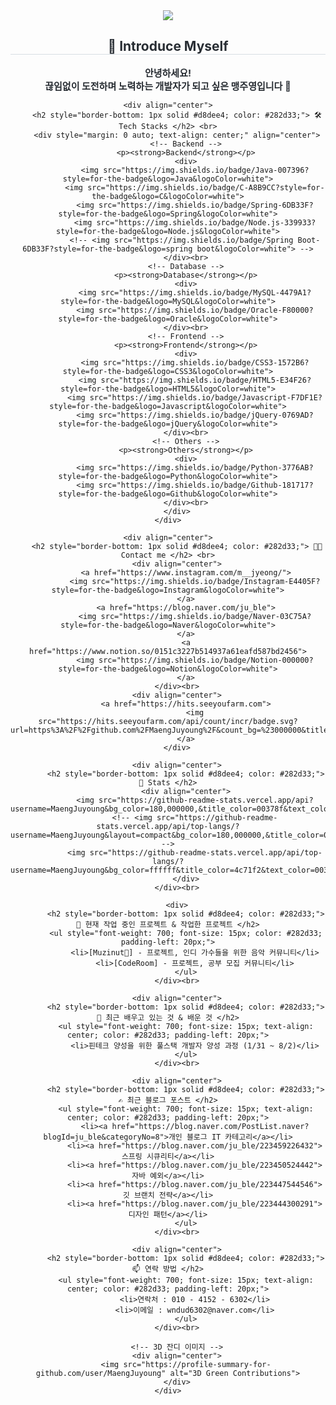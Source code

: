 <div align="center">
    <img src="https://capsule-render.vercel.app/api?type=waving&color=0:007bff,100:bef9d2&height=240&text=☃️💙🎉🍭🐳&animation=twinkling&fontColor=000000&fontSize=40&fontAlign=70" />
</div>

<div align="center">
    <h2 style="border-bottom: 1px solid #d8dee4; color: #282d33;"> 🙌 Introduce Myself </h2>
    <div style="font-weight: 700; font-size: 15px; text-align: center; color: #282d33;">
        안녕하세요!<br>
        끊임없이 도전하며 노력하는 개발자가 되고 싶은 맹주영입니다 🤩
    </div>
    
    <div align="center">
        <h2 style="border-bottom: 1px solid #d8dee4; color: #282d33;"> 🛠️ Tech Stacks </h2> <br>
        <div style="margin: 0 auto; text-align: center;" align="center">
            <!-- Backend -->
            <p><strong>Backend</strong></p>
            <div>
                <img src="https://img.shields.io/badge/Java-007396?style=for-the-badge&logo=Java&logoColor=white">
                <img src="https://img.shields.io/badge/C-A8B9CC?style=for-the-badge&logo=C&logoColor=white">
                <img src="https://img.shields.io/badge/Spring-6DB33F?style=for-the-badge&logo=Spring&logoColor=white">
                <img src="https://img.shields.io/badge/Node.js-339933?style=for-the-badge&logo=Node.js&logoColor=white">
                <!-- <img src="https://img.shields.io/badge/Spring Boot-6DB33F?style=for-the-badge&logo=spring boot&logoColor=white"> -->
            </div><br>
            <!-- Database -->
            <p><strong>Database</strong></p>
            <div>
                <img src="https://img.shields.io/badge/MySQL-4479A1?style=for-the-badge&logo=MySQL&logoColor=white">
                <img src="https://img.shields.io/badge/Oracle-F80000?style=for-the-badge&logo=Oracle&logoColor=white">
            </div><br>
            <!-- Frontend -->
            <p><strong>Frontend</strong></p>
            <div>
                <img src="https://img.shields.io/badge/CSS3-1572B6?style=for-the-badge&logo=CSS3&logoColor=white">
                <img src="https://img.shields.io/badge/HTML5-E34F26?style=for-the-badge&logo=HTML5&logoColor=white">
                <img src="https://img.shields.io/badge/Javascript-F7DF1E?style=for-the-badge&logo=Javascript&logoColor=white">
                <img src="https://img.shields.io/badge/jQuery-0769AD?style=for-the-badge&logo=jQuery&logoColor=white">
            </div><br>
            <!-- Others -->
            <p><strong>Others</strong></p>
            <div>
                <img src="https://img.shields.io/badge/Python-3776AB?style=for-the-badge&logo=Python&logoColor=white">
                <img src="https://img.shields.io/badge/Github-181717?style=for-the-badge&logo=Github&logoColor=white">
            </div><br>
        </div>
    </div>

    <div align="center">
        <h2 style="border-bottom: 1px solid #d8dee4; color: #282d33;"> 🧑‍💻 Contact me </h2> <br>
        <div align="center">
            <a href="https://www.instagram.com/m__jyeong/">
                <img src="https://img.shields.io/badge/Instagram-E4405F?style=for-the-badge&logo=Instagram&logoColor=white">
            </a>
            <a href="https://blog.naver.com/ju_ble">
                <img src="https://img.shields.io/badge/Naver-03C75A?style=for-the-badge&logo=Naver&logoColor=white">
            </a>
            <a href="https://www.notion.so/0151c3227b514937a61eafd587bd2456">
                <img src="https://img.shields.io/badge/Notion-000000?style=for-the-badge&logo=Notion&logoColor=white">
            </a>
        </div><br>
        <div align="center">
            <a href="https://hits.seeyoufarm.com">
                <img src="https://hits.seeyoufarm.com/api/count/incr/badge.svg?url=https%3A%2F%2Fgithub.com%2FMaengJuyoung%2F&count_bg=%23000000&title_bg=%23000000&icon=github.svg&icon_color=%23FFFFFF&title=GitHub&edge_flat=false"/>
            </a>
        </div>

        <div align="center">
            <h2 style="border-bottom: 1px solid #d8dee4; color: #282d33;"> 🏅 Stats </h2>
            <div align="center">
                <img src="https://github-readme-stats.vercel.app/api?username=MaengJuyoung&bg_color=180,000000,&title_color=00378f&text_color=00378f"/>
                <!-- <img src="https://github-readme-stats.vercel.app/api/top-langs/?username=MaengJuyoung&layout=compact&bg_color=180,000000,&title_color=00378f&text_color=00378f"/> -->
                <img src="https://github-readme-stats.vercel.app/api/top-langs/?username=MaengJuyoung&bg_color=ffffff&title_color=4c71f2&text_color=00378f&icon_color=4c71f2&border_color=ffffff&border_radius=10&langs_count=8&show_icons=true"/>
            </div>
        </div><br>

        <div>
            <h2 style="border-bottom: 1px solid #d8dee4; color: #282d33;"> 🔭 현재 작업 중인 프로젝트 & 작업한 프로젝트 </h2>
            <ul style="font-weight: 700; font-size: 15px; color: #282d33; padding-left: 20px;">
                <li>[Muzinut🥜] - 프로젝트, 인디 가수들을 위한 음악 커뮤니티</li>
                <li>[CodeRoom] - 프로젝트, 공부 모집 커뮤니티</li>
            </ul>
        </div><br>

        <div align="center">
            <h2 style="border-bottom: 1px solid #d8dee4; color: #282d33;"> 🌱 최근 배우고 있는 것 & 배운 것 </h2>
            <ul style="font-weight: 700; font-size: 15px; text-align: center; color: #282d33; padding-left: 20px;">
                <li>핀테크 양성을 위한 풀스택 개발자 양성 과정 (1/31 ~ 8/2)</li>
            </ul>
        </div><br>

        <div align="center">
            <h2 style="border-bottom: 1px solid #d8dee4; color: #282d33;"> ✍️ 최근 블로그 포스트 </h2>
            <ul style="font-weight: 700; font-size: 15px; text-align: center; color: #282d33; padding-left: 20px;">
                <li><a href="https://blog.naver.com/PostList.naver?blogId=ju_ble&categoryNo=8">개인 블로그 IT 카테고리</a></li>
                <li><a href="https://blog.naver.com/ju_ble/223459226432">스프링 시큐리티</a></li>
                <li><a href="https://blog.naver.com/ju_ble/223450524442">자바 예외</a></li>
                <li><a href="https://blog.naver.com/ju_ble/223447544546">깃 브랜치 전략</a></li>
                <li><a href="https://blog.naver.com/ju_ble/223444300291">디자인 패턴</a></li>
            </ul>
        </div><br>

        <div align="center">
            <h2 style="border-bottom: 1px solid #d8dee4; color: #282d33;"> 📫 연락 방법 </h2>
            <ul style="font-weight: 700; font-size: 15px; text-align: center; color: #282d33; padding-left: 20px;">
                <li>연락처 : 010 - 4152 - 6302</li>
                <li>이메일 : wndud6302@naver.com</li>
            </ul>
        </div><br>

        <!-- 3D 잔디 이미지 -->
        <div align="center">
            <img src="https://profile-summary-for-github.com/user/MaengJuyoung" alt="3D Green Contributions">
        </div>
    </div>
</div>
